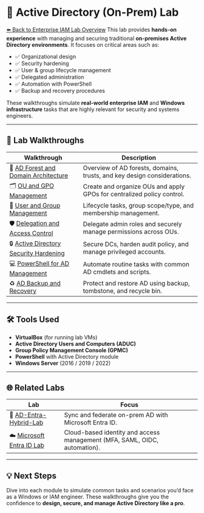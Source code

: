 # 🧱 Active Directory (On-Prem) Lab
[⬅️ Back to Enterprise IAM Lab Overview](../README.md)
This lab provides **hands-on experience** with managing and securing traditional **on-premises Active Directory environments**. It focuses on critical areas such as:

- ✅ Organizational design  
- ✅ Security hardening  
- ✅ User & group lifecycle management  
- ✅ Delegated administration  
- ✅ Automation with PowerShell  
- ✅ Backup and recovery procedures  

These walkthroughs simulate **real-world enterprise IAM** and **Windows infrastructure** tasks that are highly relevant for security and systems engineers.

---

## 📂 Lab Walkthroughs

| Walkthrough | Description |
|------------|-------------|
| 🔧 [AD Forest and Domain Architecture](./ad-forest-and-domain-architecture.md) | Overview of AD forests, domains, trusts, and key design considerations. |
| 🗂️ [OU and GPO Management](./ou-gpo-management.md) | Create and organize OUs and apply GPOs for centralized policy control. |
| 👥 [User and Group Management](./user-and-group-management.md) | Lifecycle tasks, group scope/type, and membership management. |
| 🛡️ [Delegation and Access Control](./delegation-and-access-control.md) | Delegate admin roles and securely manage permissions across OUs. |
| 🔒 [Active Directory Security Hardening](./active-directory-security-hardening.md) | Secure DCs, harden audit policy, and manage privileged accounts. |
| 💻 [PowerShell for AD Management](./powershell-for-ad-management.md) | Automate routine tasks with common AD cmdlets and scripts. |
| ♻️ [AD Backup and Recovery](./ad-backup-and-recovery.md) | Protect and restore AD using backup, tombstone, and recycle bin. |

---

## 🛠️ Tools Used

- **VirtualBox** (for running lab VMs)
- **Active Directory Users and Computers (ADUC)**
- **Group Policy Management Console (GPMC)**
- **PowerShell** with Active Directory module
- **Windows Server** (2016 / 2019 / 2022)


---

## 🌐 Related Labs

| Lab | Focus |
|-----|-------|
| 🔄 [AD-Entra-Hybrid-Lab](https://github.com/ColiverSEC/AD-Entra-Hybrid-Lab) | Sync and federate on-prem AD with Microsoft Entra ID. |
| ☁️ [Microsoft Entra ID Lab](https://github.com/ColiverSEC/Enterprise-IAM-Lab) | Cloud-based identity and access management (MFA, SAML, OIDC, automation). |

---

## 💡 Next Steps

Dive into each module to simulate common tasks and scenarios you’d face as a Windows or IAM engineer. These walkthroughs give you the confidence to **design, secure, and manage Active Directory like a pro**.
